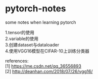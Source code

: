 # pytorch-notes
some notes when learning pytorch

1.tensor的使用 <br>
2.variable的使用 <br>
3.创建dataset与dataloader <br>
4.使用VGG16模型在CIFAR-10上训练分类器 <br>

references: <br>
[1] https://me.csdn.net/qq_36556893 <br>
[2] http://deanhan.com/2018/07/26/vgg16/ <br>
          
